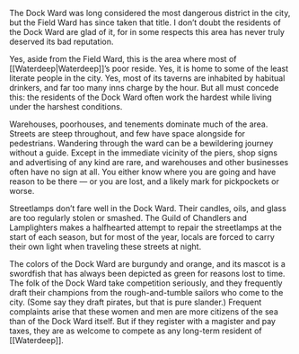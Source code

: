 The Dock Ward was long considered the most dangerous district in the city, but the Field Ward has since taken that title. I don’t doubt the residents of the Dock Ward are glad of it, for in some respects this area has never truly deserved its bad reputation.

Yes, aside from the Field Ward, this is the area where most of [[Waterdeep|Waterdeep]]’s poor reside. Yes, it is home to some of the least literate people in the city. Yes, most of its taverns are inhabited by habitual drinkers, and far too many inns charge by the hour. But all must concede this: the residents of the Dock Ward often work the hardest while living under the harshest conditions.

Warehouses, poorhouses, and tenements dominate much of the area. Streets are steep throughout, and few have space alongside for pedestrians. Wandering through the ward can be a bewildering journey without a guide. Except in the immediate vicinity of the piers, shop signs and advertising of any kind are rare, and warehouses and other businesses often have no sign at all. You either know where you are going and have reason to be there — or you are lost, and a likely mark for pickpockets or worse.

Streetlamps don’t fare well in the Dock Ward. Their candles, oils, and glass are too regularly stolen or smashed. The Guild of Chandlers and Lamplighters makes a halfhearted attempt to repair the streetlamps at the start of each season, but for most of the year, locals are forced to carry their own light when traveling these streets at night.

The colors of the Dock Ward are burgundy and orange, and its mascot is a swordfish that has always been depicted as green for reasons lost to time. The folk of the Dock Ward take competition seriously, and they frequently draft their champions from the rough-and-tumble sailors who come to the city. (Some say they draft pirates, but that is pure slander.) Frequent complaints arise that these women and men are more citizens of the sea than of the Dock Ward itself. But if they register with a magister and pay taxes, they are as welcome to compete as any long-term resident of [[Waterdeep]].